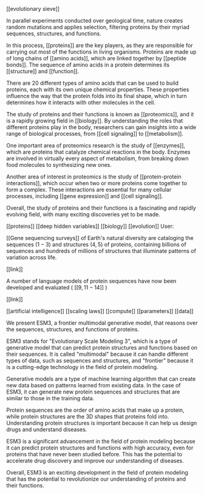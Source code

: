  [[evolutionary sieve]]

 In parallel experiments conducted over geological time, nature creates random mutations and applies selection, filtering proteins by their myriad sequences, structures, and functions.

In this process, [[proteins]] are the key players, as they are responsible for carrying out most of the functions in living organisms. Proteins are made up of long chains of [[amino acids]], which are linked together by [[peptide bonds]]. The sequence of amino acids in a protein determines its [[structure]] and [[function]].

There are 20 different types of amino acids that can be used to build proteins, each with its own unique chemical properties. These properties influence the way that the protein folds into its final shape, which in turn determines how it interacts with other molecules in the cell.

The study of proteins and their functions is known as [[proteomics]], and it is a rapidly growing field in [[biology]]. By understanding the roles that different proteins play in the body, researchers can gain insights into a wide range of biological processes, from [[cell signaling]] to [[metabolism]].

One important area of proteomics research is the study of [[enzymes]], which are proteins that catalyze chemical reactions in the body. Enzymes are involved in virtually every aspect of metabolism, from breaking down food molecules to synthesizing new ones.

Another area of interest in proteomics is the study of [[protein-protein interactions]], which occur when two or more proteins come together to form a complex. These interactions are essential for many cellular processes, including [[gene expression]] and [[cell signaling]].

Overall, the study of proteins and their functions is a fascinating and rapidly evolving field, with many exciting discoveries yet to be made.

 [[proteins]]
[[deep hidden variables]]
[[biology]]
[[evolution]]
User:

 [[Gene sequencing surveys]] of Earth's natural diversity are cataloging the sequences $(1-3)$ and structures $(4,5)$ of proteins, containing billions of sequences and hundreds of millions of structures that illuminate patterns of variation across life.

 [[link]]

 A number of language models of protein sequences have now been developed and evaluated ( [[$9,11-14$]] )

 [[link]]

 [[artificial intelligence]] [[scaling laws]] [[compute]] [[parameters]] [[data]]

 We present ESM3, a frontier multimodal generative model, that reasons over the sequences, structures, and functions of proteins.

ESM3 stands for "Evolutionary Scale Modeling 3", which is a type of generative model that can predict protein structures and functions based on their sequences. It is called "multimodal" because it can handle different types of data, such as sequences and structures, and "frontier" because it is a cutting-edge technology in the field of protein modeling.

Generative models are a type of machine learning algorithm that can create new data based on patterns learned from existing data. In the case of ESM3, it can generate new protein sequences and structures that are similar to those in the training data.

Protein sequences are the order of amino acids that make up a protein, while protein structures are the 3D shapes that proteins fold into. Understanding protein structures is important because it can help us design drugs and understand diseases.

ESM3 is a significant advancement in the field of protein modeling because it can predict protein structures and functions with high accuracy, even for proteins that have never been studied before. This has the potential to accelerate drug discovery and improve our understanding of diseases.

Overall, ESM3 is an exciting development in the field of protein modeling that has the potential to revolutionize our understanding of proteins and their functions.

